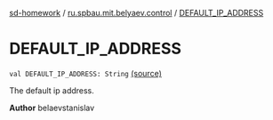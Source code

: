 [sd-homework](../index.md) / [ru.spbau.mit.belyaev.control](index.md) / [DEFAULT_IP_ADDRESS](.)

# DEFAULT_IP_ADDRESS

`val DEFAULT_IP_ADDRESS: String` [(source)](https://github.com/StasBel/sd-homework/blob/gRPC/src/main/kotlin/ru/spbau/mit/belyaev/control/Defaults.kt#L13)

The default ip address.

**Author**
belaevstanislav

